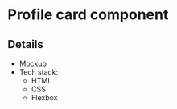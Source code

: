 # Profile card component 

## Details
- Mockup 
- Tech stack: 
    - HTML 
    - CSS 
    - Flexbox 